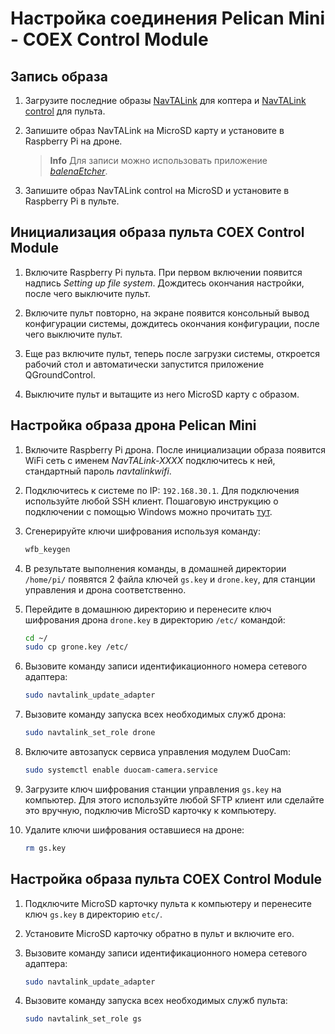 # Настройка соединения Pelican Mini - COEX Control Module

## Запись образа

1. Загрузите последние образы [NavTALink](https://github.com/CopterExpress/navtalink-ci-images/releases) для коптера и [NavTALink control](https://github.com/CopterExpress/navtalink-control-ci-images/releases) для пульта.

2. Запишите образ NavTALink на MicroSD карту и установите в Raspberry Pi на дроне.

    > **Info** Для записи можно использовать приложение [*balenaEtcher*](https://www.balena.io/etcher/).

3. Запишите образ NavTALink control на MicroSD и установите в Raspberry Pi в пульте.

## Инициализация образа пульта COEX Control Module

1. Включите Raspberry Pi пульта. При первом включении появится надпись *Setting up file system*. Дождитесь окончания настройки, после чего выключите пульт.

2. Включите пульт повторно, на экране появится консольный вывод конфигурации системы, дождитесь окончания конфигурации, после чего выключите пульт.

3. Еще раз включите пульт, теперь после загрузки системы, откроется рабочий стол и автоматически запустится приложение QGroundControl.

4. Выключите пульт и вытащите из него MicroSD карту с образом.

## Настройка образа дрона Pelican Mini

1. Включите Raspberry Pi дрона. После инициализации образа появится WiFi сеть с именем *NavTALink-XXXX* подключитесь к ней, стандартный пароль *navtalinkwifi*.

2. Подключитесь к системе по IP: `192.168.30.1`. Для подключения используйте любой SSH клиент. Пошаговую инструкцию о подключении с помощью Windows можно прочитать [тут](http://pelican.coex.tech/ru/latest/navtalink_setup/#putty).

3. Сгенерируйте ключи шифрования используя команду:

    ```bash
    wfb_keygen
    ```

4. В результате выполнения команды, в домашней директории `/home/pi/` появятся 2 файла ключей `gs.key` и `drone.key`, для станции управления и дрона соответственно.

5. Перейдите в домашнюю директорию и перенесите ключ шифрования дрона `drone.key` в директорию `/etc/` командой:

    ```bash
    cd ~/
    sudo cp grone.key /etc/
    ```

6. Вызовите команду записи идентификационного номера сетевого адаптера:

    ```bash
    sudo navtalink_update_adapter
    ```

7. Вызовите команду запуска всех необходимых служб дрона:

    ```bash
    sudo navtalink_set_role drone
    ```

8. Включите автозапуск сервиса управления модулем DuoCam:

    ```bash
    sudo systemctl enable duocam-camera.service
    ```

9. Загрузите ключ шифрования станции управления `gs.key` на компьютер. Для этого используйте любой SFTP клиент или сделайте это вручную, подключив MicroSD карточку к компьютеру.

10. Удалите ключи шифрования оставшиеся на дроне:

    ```bash
    rm gs.key
    ```

## Настройка образа пульта COEX Control Module

1. Подключите MicroSD карточку пульта к компьютеру и перенесите ключ `gs.key` в директорию `etc/`.

2. Установите MicroSD карточку обратно в пульт и включите его.

3. Вызовите команду записи идентификационного номера сетевого адаптера:

    ```bash
    sudo navtalink_update_adapter
    ```

4. Вызовите команду запуска всех необходимых служб пульта:

    ```bash
    sudo navtalink_set_role gs
    ```
